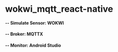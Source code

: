 # wokwi_mqtt_react-native
#### -- Simulate Sensor: WOKWI
#### -- Broker: MQTTX
#### -- Monitor: Android Studio
